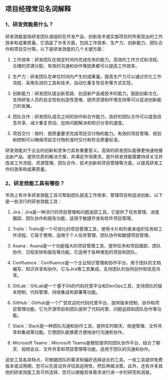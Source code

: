 ## 项目经理常见名词解释

### 1、研发效能是什么？

研发效能是指研发团队或组织在开发产品、创新技术或实施项目时所表现出的工作效率和成果质量。它涵盖了许多方面，包括工作效率、生产力、创新能力、团队合作和项目交付等。以下是研发效能的几个关键方面：

1. 工作效率：研发团队在规定时间内完成任务的能力。高效的工作方式和流程、合理的资源分配、有效的沟通和协作等因素都可以提高工作效率。

2. 生产力：研发团队在单位时间内产生的成果量。提高生产力可以通过优化工作流程、采用先进的工具和技术、自动化重复性任务等方式实现。

3. 创新能力：研发团队提出新思路、创造新产品或技术的能力。鼓励创新文化、支持研发人员的自主性和创造性思维、提供资源和环境支持等可以促进创新能力的发展。

4. 团队合作：研发团队成员之间的协作和合作能力。良好的团队合作可以提高信息共享、减少重复劳动、加快问题解决和知识分享的速度。

5. 项目交付：按时、按质量要求完成项目交付物的能力。有效的项目管理、规划和控制可以确保项目交付物的准时交付和符合质量标准。

研发效能对于企业的创新和竞争力具有重要意义。高效的研发团队能够更快速地推出新产品、提供优质的解决方案，并满足市场需求。提升研发效能需要持续关注并改进工作流程、资源管理、团队合作、技术创新和项目管理等方面，以提高研发工作的效率和成果质量。


### 2、研发效能工具有哪些？
市场上有许多研发效能工具可帮助团队提高工作效率、管理项目和促进创新。以下是一些流行的研发效能工具：

1. Jira：Jira是一种流行的项目管理和问题追踪工具。它提供了任务管理、进度跟踪、团队协作和报告功能，适用于敏捷开发和软件项目管理。

2. Trello：Trello是一个可视化的项目管理工具，使用卡片和列表来组织任务和工作流程。它易于使用，适用于个人任务管理、团队协作和敏捷项目管理。

3. Asana：Asana是一个功能强大的项目管理工具，提供任务和项目跟踪、团队协作、日程安排和报告等功能。它适用于各种类型的项目和团队。

4. Confluence：Confluence是一个企业知识管理和协作平台，用于团队的文档编写、知识共享和协作。它与Jira等工具集成，支持团队的协同创作和信息共享。

5. GitLab：GitLab是一个基于Git的代码托管平台和DevOps工具，支持团队的版本控制、代码管理、持续集成和部署等功能。

6. GitHub：GitHub是一个广受欢迎的代码托管平台，提供版本控制、协作和项目管理功能。它为开源项目和团队提供了代码托管、问题追踪和团队协作等功能。

7. Slack：Slack是一种团队沟通和协作工具，提供实时聊天、频道管理、文件共享和集成等功能。它使团队能够更方便地进行沟通和协作。

8. Microsoft Teams：Microsoft Teams是微软提供的团队协作平台，结合了聊天、视频会议、文件共享和项目管理等功能，适用于团队的沟通和协作。

这些工具各具特点，可根据团队的需求和偏好选择适合的工具。一些工具提供免费版本或试用期，您可以先尝试并评估其适用性，然后再做决策。此外，还有许多其他的研发效能工具可供选择，您可以根据具体需求进行进一步的研究和调查。
